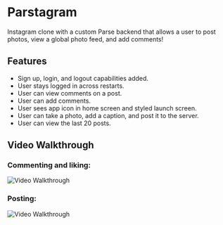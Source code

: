 # Parstagram 

Instagram clone with a custom Parse backend that allows a user to post photos, view a global photo feed, and add comments!


## Features

- Sign up, login, and logout capabilities added.
- User stays logged in across restarts. 
- User can view comments on a post. 
- User can add comments. 
- User sees app icon in home screen and styled launch screen. 
- User can take a photo, add a caption, and post it to the server. 
- User can view the last 20 posts. 


## Video Walkthrough

### Commenting and liking:
<img src='http://g.recordit.co/lcmp0G6SNW.gif' title='Video Walkthrough' width='' alt='Video Walkthrough' />

### Posting:
<img src='http://g.recordit.co/94cZVLDOCP.gif' title='Video Walkthrough' width='' alt='Video Walkthrough' />
